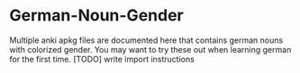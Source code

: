 # German-Noun-Gender
Multiple anki apkg files are documented here that contains german nouns with colorized gender. You may want to try these out when learning german for the first time.
[TODO] write import instructions